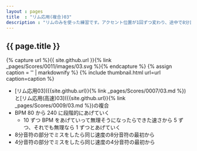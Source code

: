 ```yaml
---
layout : pages
title  : "リム応用(複合)03"
description : "リムのみを使った練習です。アクセント位置が1回ずつ変わり、途中で8分音符に変わります。"
---
```


## {{ page.title }}

{% capture url %}{{ site.github.url }}{% link _pages/Scores/0011/images/03.svg %}{% endcapture %}
{% assign caption = '' | markdownify %}
{% include thumbnail.html url=url caption=caption %}

* [リム応用03]({{site.github.url}}{% link _pages/Scores/0007/03.md %})と[リム応用(高速)03]({{site.github.url}}{% link _pages/Scores/0009/03.md %})の複合
* BPM 80 から 240 に段階的にあげていく
  * 10 ずつ BPM をあげていって無理そうになったらできた速さから 5 ずつ、それでも無理なら 1 ずつとあげていく
* 8分音符の部分でミスをしたら同じ速度の8分音符の最初から
* 4分音符の部分でミスをしたら同じ速度の4分音符の最初から
